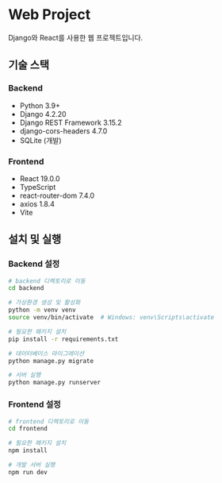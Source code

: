# Web Project

Django와 React를 사용한 웹 프로젝트입니다.

## 기술 스택

### Backend

- Python 3.9+
- Django 4.2.20
- Django REST Framework 3.15.2
- django-cors-headers 4.7.0
- SQLite (개발)

### Frontend

- React 19.0.0
- TypeScript
- react-router-dom 7.4.0
- axios 1.8.4
- Vite

## 설치 및 실행

### Backend 설정

```bash
# backend 디렉토리로 이동
cd backend

# 가상환경 생성 및 활성화
python -m venv venv
source venv/bin/activate  # Windows: venv\Scripts\activate

# 필요한 패키지 설치
pip install -r requirements.txt

# 데이터베이스 마이그레이션
python manage.py migrate

# 서버 실행
python manage.py runserver
```

### Frontend 설정

```bash
# frontend 디렉토리로 이동
cd frontend

# 필요한 패키지 설치
npm install

# 개발 서버 실행
npm run dev
```
